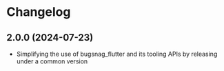 # Changelog

## 2.0.0 (2024-07-23)

* Simplifying the use of bugsnag_flutter and its tooling APIs by releasing under a common version
